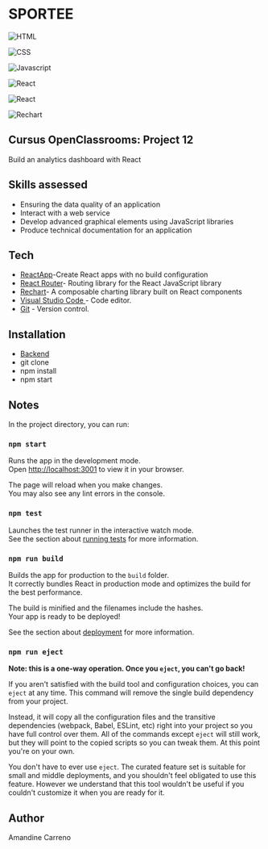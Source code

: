 # SPORTEE

![HTML](https://img.shields.io/badge/Use-HMTL-green)

![CSS](https://img.shields.io/badge/Use-SASS-pink)

![Javascript](https://shields.io/badge/Use-javascript-yellow)

![React](https://shields.io/badge/madewith-reactApp-teal)

![React](https://shields.io/badge/madewith-reactRouter-blue)

![Rechart](https://shields.io/badge/madewith-recharts-purple)

## Cursus OpenClassrooms: Project 12

Build an analytics dashboard with React

## Skills assessed

- Ensuring the data quality of an application
- Interact with a web service
- Develop advanced graphical elements using JavaScript libraries
- Produce technical documentation for an application

## Tech

- [ReactApp](https://github.com/facebook/create-react-app)-Create React apps with no build configuration
- [React Router](https://github.com/remix-run/react-router)- Routing library for the React JavaScript library
- [Rechart](https://recharts.org/en-US)- A composable charting library built on React components
- [Visual Studio Code ](https://code.visualstudio.com/) - Code editor.
- [Git](https://git-scm.com/) - Version control.

## Installation

- [Backend](https://github.com/OpenClassrooms-Student-Center/P9-front-end-dashboard)
- git clone
- npm install
- npm start

## Notes

In the project directory, you can run:

### `npm start`

Runs the app in the development mode.\
Open [http://localhost:3001](http://localhost:3001) to view it in your browser.

The page will reload when you make changes.\
You may also see any lint errors in the console.

### `npm test`

Launches the test runner in the interactive watch mode.\
See the section about [running tests](https://facebook.github.io/create-react-app/docs/running-tests) for more information.

### `npm run build`

Builds the app for production to the `build` folder.\
It correctly bundles React in production mode and optimizes the build for the best performance.

The build is minified and the filenames include the hashes.\
Your app is ready to be deployed!

See the section about [deployment](https://facebook.github.io/create-react-app/docs/deployment) for more information.

### `npm run eject`

**Note: this is a one-way operation. Once you `eject`, you can't go back!**

If you aren't satisfied with the build tool and configuration choices, you can `eject` at any time. This command will remove the single build dependency from your project.

Instead, it will copy all the configuration files and the transitive dependencies (webpack, Babel, ESLint, etc) right into your project so you have full control over them. All of the commands except `eject` will still work, but they will point to the copied scripts so you can tweak them. At this point you're on your own.

You don't have to ever use `eject`. The curated feature set is suitable for small and middle deployments, and you shouldn't feel obligated to use this feature. However we understand that this tool wouldn't be useful if you couldn't customize it when you are ready for it.


## Author

Amandine Carreno
